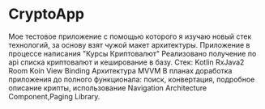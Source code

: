# CryptoApp
Мое тестовое приложение с помощью которого я изучаю новый стек технологий, за основу взят чужой макет архитектуры.
Приложение в процессе написания "Курсы Криптовалют"
Реализовано получение по api списка криптовалют и кеширование в базу.
Стек:
Kotlin
RxJava2
Room
Koin
View Binding
Архитектура MVVM
В планах доработка приложения до полного функционала: поиск, конвертация, подробное описание крипты, использование Navigation Architecture Component,Paging Library.


